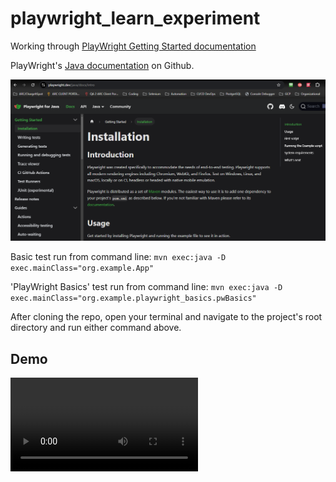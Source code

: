 # playwright_learn_experiment

Working through [PlayWright Getting Started documentation](http://playwright.dev)

PlayWright's [Java documentation](https://github.com/microsoft/playwright-java) on Github.

![PlayWright Getting Started Screen](images/pw_GettingStarted.png)

Basic test run from command line: `mvn exec:java -D exec.mainClass="org.example.App"`

'PlayWright Basics' test run from command line: `mvn exec:java -D exec.mainClass="org.example.playwright_basics.pwBasics"`

After cloning the repo, open your terminal and navigate to the project's root directory and run either command above.

## Demo
![Running from the command line](images/pwBasics_Demo.mp4)